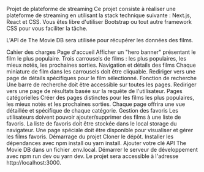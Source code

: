 Projet de plateforme de streaming
Ce projet consiste à réaliser une plateforme de streaming en utilisant la stack technique suivante : Next.js, React et CSS. Vous êtes libre d'utiliser Bootstrap ou tout autre framework CSS pour vous faciliter la tâche.

L'API de The Movie DB sera utilisée pour récupérer les données des films.

Cahier des charges
Page d'accueil
Afficher un "hero banner" présentant le film le plus populaire.
Trois carrousels de films : les plus populaires, les mieux notés, les prochaines sorties.
Navigation et détails des films
Chaque miniature de film dans les carrousels doit être cliquable.
Rediriger vers une page de détails spécifiques pour le film sélectionné.
Fonction de recherche
Une barre de recherche doit être accessible sur toutes les pages.
Rediriger vers une page de résultats basée sur la requête de l'utilisateur.
Pages catégorielles
Créer des pages distinctes pour les films les plus populaires, les mieux notés et les prochaines sorties.
Chaque page offrira une vue détaillée et spécifique de chaque catégorie.
Gestion des favoris
Les utilisateurs doivent pouvoir ajouter/supprimer des films à une liste de favoris.
La liste de favoris doit être stockée dans le local storage du navigateur.
Une page spéciale doit être disponible pour visualiser et gérer les films favoris.
Démarrage du projet
Cloner le dépôt.
Installer les dépendances avec npm install ou yarn install.
Ajouter votre clé API The Movie DB dans un fichier .env.local.
Démarrer le serveur de développement avec npm run dev ou yarn dev.
Le projet sera accessible à l'adresse http://localhost:3000.
